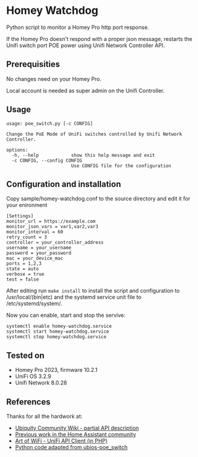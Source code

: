 # Homey Watchdog

Python script to monitor a Homey Pro http port response.

If the Homey Pro doesn't respond with a proper json message, restarts the Unifi switch port POE power using Unifi Network Controller API.

## Prerequisities

No changes need on your Homey Pro.

Local account is needed as super admin on the Unifi Controller.

## Usage

```text
usage: poe_switch.py [-c CONFIG]

Change the PoE Mode of UniFi switches controlled by Unifi Network Controller.

options:
  -h, --help            show this help message and exit
  -c CONFIG, --config CONFIG
                        Use CONFIG file for the configuration
```

## Configuration and installation

Copy sample/homey-watchdog.conf to the source directory and edit it for your enironment

```text
[Settings]
monitor_url = https://example.com
monitor_json_vars = var1,var2,var3
monitor_interval = 60
retry_count = 3
controller = your_controller_address
username = your_username
password = your_password
mac = your_device_mac
ports = 1,2,3
state = auto
verbose = true
test = false
```

After editing run `make install` to install the script and configuration to /usr/local/(bin|etc) and the systemd service unit file to /etc/systemd/system/.

Now you can enable, start and stop the servive:

```text
systemctl enable homey-watchdog.service
systemctl start homey-watchdog.service
systemctl stop homey-watchdog.service
```

## Tested on

* Homey Pro 2023, firmware 10.2.1
* UniFi OS 3.2.9
* Unifi Network 8.0.28

## References

Thanks for all the hardwork at:

* [Ubiquity Community Wiki - partial API description](https://ubntwiki.com/products/software/unifi-controller/api)
* [Previous work in the Home Assistant community](https://community.home-assistant.io/t/unifi-allow-poe-switching-of-connected-unifi-devices/230358)
* [Art of WiFi - UniFi API Client (in PHP)](https://github.com/Art-of-WiFi/UniFi-API-client)
* [Python code adapted from ubios-poe_switch](https://github.com/alxwolf/ubios-poe_switch)

